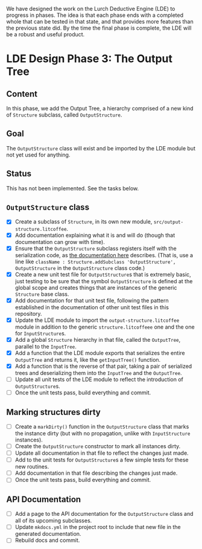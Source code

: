 
We have designed the work on the Lurch Deductive Engine (LDE) to progress in
phases.  The idea is that each phase ends with a completed whole that can be
tested in that state, and that provides more features than the previous
state did.  By the time the final phase is complete, the LDE will be a
robust and useful product.

# LDE Design Phase 3: The Output Tree

## Content

In this phase, we add the Output Tree, a hierarchy comprised of a new kind
of `Structure` subclass, called `OutputStructure`.

## Goal

The `OutputStructure` class will exist and be imported by the LDE module
but not yet used for anything.

## Status

This has not been implemented.  See the tasks below.

## `OutputStructure` class

 * [x] Create a subclass of `Structure`, in its own new module,
   `src/output-structure.litcoffee`.
 * [x] Add documentation explaining what it is and will do (though that
   documentation can grow with time).
 * [x] Ensure that the `OutputStructure` subclass registers itself with the
   serialization code, as
   [the documentation here](https://github.com/lurchmath/lde/blob/master/src/structure.litcoffee#registering-class-names)
   describes.  (That is, use a line like
   `className : Structure.addSubclass 'OutputStructure', OutputStructure` in
   the `OutputStructure` class code.)
 * [x] Create a new unit test file for `OutputStructure`s that is extremely
   basic, just testing to be sure that the symbol `OutputStructure` is
   defined at the global scope and creates things that are instances of the
   generic `Structure` base class.
 * [x] Add documentation for that unit test file, following the pattern
   established in the documentation of other unit test files in this
   repository.
 * [x] Update the LDE module to import the `output-structure.litcoffee`
   module in addition to the generic `structure.litcoffeee` one and the one
   for `InputStructure`s.
 * [x] Add a global `Structure` hierarchy in that file, called the
   `OutputTree`, parallel to the `InputTree`.
 * [x] Add a function that the LDE module exports that serializes the entire
   `OutputTree` and returns it, like the `getInputTree()` function.
 * [x] Add a function that is the reverse of that pair, taking a pair of
   serialized trees and deserializing them into the `InputTree` and the
   `OutputTree`.
 * [ ] Update all unit tests of the LDE module to reflect the introduction
   of `OutputStructure`s.
 * [ ] Once the unit tests pass, build everything and commit.

## Marking structures dirty

 * [ ] Create a `markDirty()` function in the `OutputStructure` class that
   marks the instance dirty (but with no propagation, unlike with
   `InputStructure` instances).
 * [ ] Create the `OutputStructure` constructor to mark all instances dirty.
 * [ ] Update all documentation in that file to reflect the changes just
   made.
 * [ ] Add to the unit tests for `OutputStructure`s a few simple tests for
   these new routines.
 * [ ] Add documentation in that file describing the changes just made.
 * [ ] Once the unit tests pass, build everything and commit.

## API Documentation

 * [ ] Add a page to the API documentation for the `OutputStructure` class
   and all of its upcoming subclasses.
 * [ ] Update `mkdocs.yml` in the project root to include that new file in
   the generated documentation.
 * [ ] Rebuild docs and commit.
